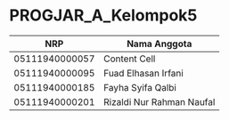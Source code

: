 # PROGJAR_A_Kelompok5

NRP | Nama Anggota
------------- | -------------
05111940000057  | Content Cell
05111940000095  | Fuad Elhasan Irfani
05111940000185  | Fayha Syifa Qalbi
05111940000201  | Rizaldi Nur Rahman Naufal
